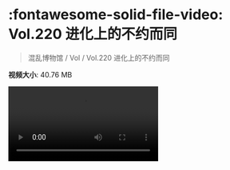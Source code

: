 # :fontawesome-solid-file-video: Vol.220 进化上的不约而同

> 混乱博物馆 / Vol / Vol.220 进化上的不约而同

**视频大小**: 40.76 MB

<div class="video"><video src="https://file.hsyhx.top/archive/220.mp4" controls preload>🤔 您的浏览器不支持 video 标签</video></div>